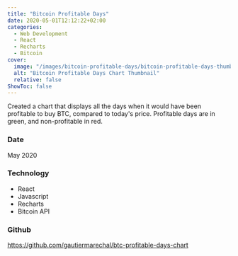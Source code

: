 ```yaml
---
title: "Bitcoin Profitable Days"
date: 2020-05-01T12:12:22+02:00
categories:
  - Web Development
  - React
  - Recharts
  - Bitcoin
cover:
  image: "/images/bitcoin-profitable-days/bitcoin-profitable-days-thumbnail.gif"
  alt: "Bitcoin Profitable Days Chart Thumbnail"
  relative: false
ShowToc: false
---
```


Created a chart that displays all the days when it would have been profitable to buy BTC, compared to today's price. Profitable days are in green, and non-profitable in red.

### Date

May 2020

### Technology

- React
- Javascript
- Recharts
- Bitcoin API

### Github

https://github.com/gautiermarechal/btc-profitable-days-chart
